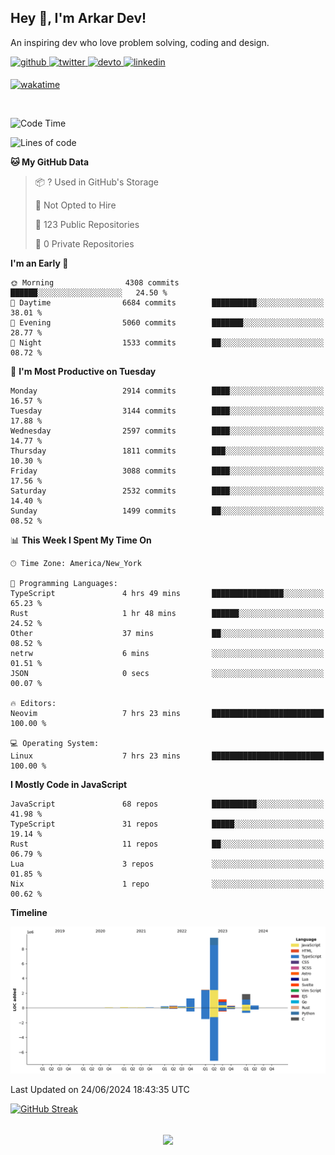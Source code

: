 ## Hey 👋, I'm Arkar Dev!  

An inspiring dev who love problem solving, coding and design.

<a href="https://github.com/Riley1101" target="_blank">
<img src=https://img.shields.io/badge/github-%2324292e.svg?&style=for-the-badge&logo=github&logoColor=white alt=github style="margin-bottom: 5px;" />
</a>
<a href="https://twitter.com/arkardev" target="_blank">
<img src=https://img.shields.io/badge/twitter-%2300acee.svg?&style=for-the-badge&logo=twitter&logoColor=white alt=twitter style="margin-bottom: 5px;" />
</a>
<a href="https://dev.to/riley1101" target="_blank">
<img src=https://img.shields.io/badge/dev.to-%2308090A.svg?&style=for-the-badge&logo=dev.to&logoColor=white alt=devto style="margin-bottom: 5px;" />
</a>
<a href="https://linkedin.com/in/arkar-kaung-myat" target="_blank">
<img src=https://img.shields.io/badge/linkedin-%231E77B5.svg?&style=for-the-badge&logo=linkedin&logoColor=white alt=linkedin style="margin-bottom: 5px;" />
</a>
  
[![wakatime](https://wakatime.com/badge/user/cf23b6e3-75f8-4c04-b0e3-273191c8d2ec.svg)](https://wakatime.com/@cf23b6e3-75f8-4c04-b0e3-273191c8d2ec)

<br/>

<!--START_SECTION:waka-->
![Code Time](http://img.shields.io/badge/Code%20Time-1%2C008%20hrs%206%20mins-blue)

![Lines of code](https://img.shields.io/badge/From%20Hello%20World%20I%27ve%20Written-17.7%20million%20lines%20of%20code-blue)

**🐱 My GitHub Data** 

> 📦 ? Used in GitHub's Storage 
 > 
> 🚫 Not Opted to Hire
 > 
> 📜 123 Public Repositories 
 > 
> 🔑 0 Private Repositories 
 > 
**I'm an Early 🐤** 

```text
🌞 Morning                4308 commits        ██████░░░░░░░░░░░░░░░░░░░   24.50 % 
🌆 Daytime                6684 commits        ██████████░░░░░░░░░░░░░░░   38.01 % 
🌃 Evening                5060 commits        ███████░░░░░░░░░░░░░░░░░░   28.77 % 
🌙 Night                  1533 commits        ██░░░░░░░░░░░░░░░░░░░░░░░   08.72 % 
```
📅 **I'm Most Productive on Tuesday** 

```text
Monday                   2914 commits        ████░░░░░░░░░░░░░░░░░░░░░   16.57 % 
Tuesday                  3144 commits        ████░░░░░░░░░░░░░░░░░░░░░   17.88 % 
Wednesday                2597 commits        ████░░░░░░░░░░░░░░░░░░░░░   14.77 % 
Thursday                 1811 commits        ███░░░░░░░░░░░░░░░░░░░░░░   10.30 % 
Friday                   3088 commits        ████░░░░░░░░░░░░░░░░░░░░░   17.56 % 
Saturday                 2532 commits        ████░░░░░░░░░░░░░░░░░░░░░   14.40 % 
Sunday                   1499 commits        ██░░░░░░░░░░░░░░░░░░░░░░░   08.52 % 
```


📊 **This Week I Spent My Time On** 

```text
🕑︎ Time Zone: America/New_York

💬 Programming Languages: 
TypeScript               4 hrs 49 mins       ████████████████░░░░░░░░░   65.23 % 
Rust                     1 hr 48 mins        ██████░░░░░░░░░░░░░░░░░░░   24.52 % 
Other                    37 mins             ██░░░░░░░░░░░░░░░░░░░░░░░   08.52 % 
netrw                    6 mins              ░░░░░░░░░░░░░░░░░░░░░░░░░   01.51 % 
JSON                     0 secs              ░░░░░░░░░░░░░░░░░░░░░░░░░   00.07 % 

🔥 Editors: 
Neovim                   7 hrs 23 mins       █████████████████████████   100.00 % 

💻 Operating System: 
Linux                    7 hrs 23 mins       █████████████████████████   100.00 % 
```

**I Mostly Code in JavaScript** 

```text
JavaScript               68 repos            ██████████░░░░░░░░░░░░░░░   41.98 % 
TypeScript               31 repos            █████░░░░░░░░░░░░░░░░░░░░   19.14 % 
Rust                     11 repos            ██░░░░░░░░░░░░░░░░░░░░░░░   06.79 % 
Lua                      3 repos             ░░░░░░░░░░░░░░░░░░░░░░░░░   01.85 % 
Nix                      1 repo              ░░░░░░░░░░░░░░░░░░░░░░░░░   00.62 % 
```



**Timeline**

![Lines of Code chart](https://raw.githubusercontent.com/Riley1101/Riley1101/main/assets/bar_graph.png)


 Last Updated on 24/06/2024 18:43:35 UTC
<!--END_SECTION:waka-->

[![GitHub Streak](https://streak-stats.demolab.com?user=Riley1101)](https://git.io/streak-stats)
  
<br/>  
<div align="center">
<img src="https://komarev.com/ghpvc/?username=Riley1101&&style=flat-square" align="center" />
</div>  

